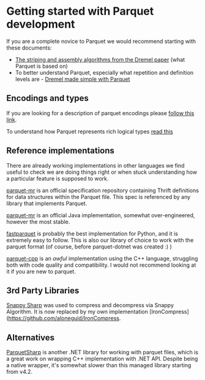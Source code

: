 # Getting started with Parquet development

If you are a complete novice to Parquet we would recommend starting with these documents:

- [The striping and assembly algorithms from the Dremel paper](https://github.com/julienledem/redelm/wiki/The-striping-and-assembly-algorithms-from-the-Dremel-paper) (what Parquet is based on)
- To better understand Parquet, especially what repetition and definition levels are - [Dremel made simple with Parquet](https://blog.twitter.com/engineering/en_us/a/2013/dremel-made-simple-with-parquet.html)

## Encodings and types

If you are looking for a description of parquet encodings please [follow this link](https://github.com/apache/parquet-format/blob/master/Encodings.md).

To understand how Parquet represents rich logical types [read this](https://github.com/apache/parquet-format/blob/master/LogicalTypes.md)

## Reference implementations

There are already working implementations in other languages we find useful to check we are doing things right or when stuck understanding how a particular feature is supposed to work.

[parquet-mr](https://github.com/apache/parquet-mr) is an official specification repository containing Thrift definitions for data structures within the Parquet file. This spec is referenced by any library that implements Parquet.

[parquet-mr](https://github.com/apache/parquet-mr) is an official Java implementation, somewhat over-engineered, however the most stable.

[fastparquet](https://github.com/dask/fastparquet) is probably the best implementation for Python, and it is extremely easy to follow. This is also our library of choice to work with the parquet format (of course, before parquet-dotnet was created :) )

[parquet-cpp](https://github.com/apache/parquet-cpp) is an *awful* implementation using the C++ language, struggling both with code quality and compatibility.  I would not recommend looking at it if you are new to parquet.

## 3rd Party Libraries

[Snappy Sharp](https://github.com/jeffesp/Snappy.Sharp) was used to compress and decompress via Snappy Algorithm. It is now replaced by my own implementation [IronCompress](https://github.com/aloneguid/IronCompress.

## Alternatives

[ParquetSharp](https://github.com/G-Research/ParquetSharp) is another .NET library for working with parquet files, which is a great work on wrapping C++ implementation with .NET API. Despite being a native wrapper, it's somewhat slower than this managed library starting from v4.2.

